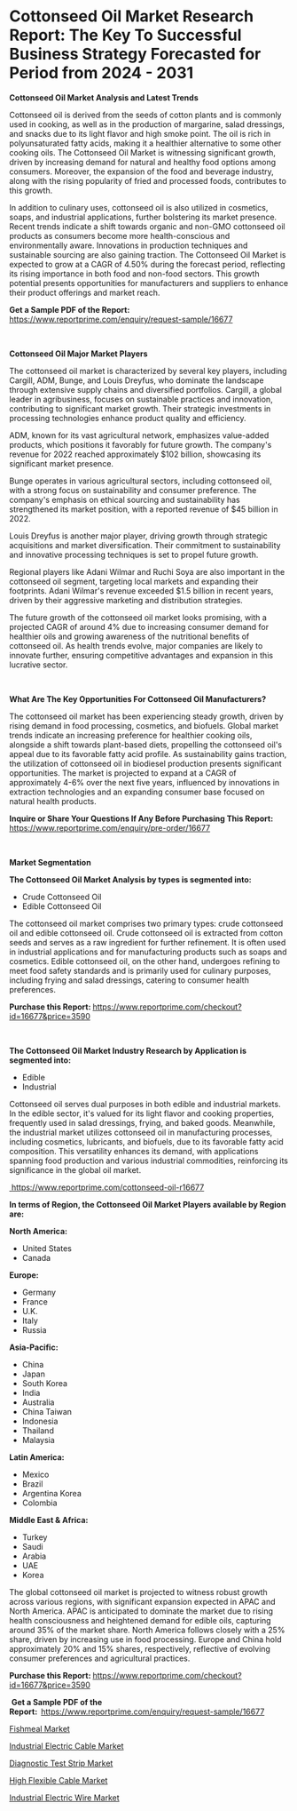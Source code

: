 <p><h1>Cottonseed Oil Market Research Report: The Key To Successful Business Strategy Forecasted for Period from 2024 - 2031</h1></p><p><strong>Cottonseed Oil Market Analysis and Latest Trends</strong></p>
<p><p>Cottonseed oil is derived from the seeds of cotton plants and is commonly used in cooking, as well as in the production of margarine, salad dressings, and snacks due to its light flavor and high smoke point. The oil is rich in polyunsaturated fatty acids, making it a healthier alternative to some other cooking oils. The Cottonseed Oil Market is witnessing significant growth, driven by increasing demand for natural and healthy food options among consumers. Moreover, the expansion of the food and beverage industry, along with the rising popularity of fried and processed foods, contributes to this growth.</p><p>In addition to culinary uses, cottonseed oil is also utilized in cosmetics, soaps, and industrial applications, further bolstering its market presence. Recent trends indicate a shift towards organic and non-GMO cottonseed oil products as consumers become more health-conscious and environmentally aware. Innovations in production techniques and sustainable sourcing are also gaining traction. The Cottonseed Oil Market is expected to grow at a CAGR of 4.50% during the forecast period, reflecting its rising importance in both food and non-food sectors. This growth potential presents opportunities for manufacturers and suppliers to enhance their product offerings and market reach.</p></p>
<p><strong>Get a Sample PDF of the Report:&nbsp;</strong> <a href="https://www.reportprime.com/enquiry/request-sample/16677?utm_campaign=2010&utm_medium=2&utm_source=Github&utm_content=ia&utm_term=24122024&utm_id=cottonseed-oil">https://www.reportprime.com/enquiry/request-sample/16677</a></p>
<p>&nbsp;</p>
<p><strong>Cottonseed Oil Major Market Players</strong></p>
<p><p>The cottonseed oil market is characterized by several key players, including Cargill, ADM, Bunge, and Louis Dreyfus, who dominate the landscape through extensive supply chains and diversified portfolios. Cargill, a global leader in agribusiness, focuses on sustainable practices and innovation, contributing to significant market growth. Their strategic investments in processing technologies enhance product quality and efficiency.</p><p>ADM, known for its vast agricultural network, emphasizes value-added products, which positions it favorably for future growth. The company's revenue for 2022 reached approximately $102 billion, showcasing its significant market presence.</p><p>Bunge operates in various agricultural sectors, including cottonseed oil, with a strong focus on sustainability and consumer preference. The company's emphasis on ethical sourcing and sustainability has strengthened its market position, with a reported revenue of $45 billion in 2022.</p><p>Louis Dreyfus is another major player, driving growth through strategic acquisitions and market diversification. Their commitment to sustainability and innovative processing techniques is set to propel future growth.</p><p>Regional players like Adani Wilmar and Ruchi Soya are also important in the cottonseed oil segment, targeting local markets and expanding their footprints. Adani Wilmar's revenue exceeded $1.5 billion in recent years, driven by their aggressive marketing and distribution strategies.</p><p>The future growth of the cottonseed oil market looks promising, with a projected CAGR of around 4% due to increasing consumer demand for healthier oils and growing awareness of the nutritional benefits of cottonseed oil. As health trends evolve, major companies are likely to innovate further, ensuring competitive advantages and expansion in this lucrative sector.</p></p>
<p>&nbsp;</p>
<p><strong>What Are The Key Opportunities For Cottonseed Oil Manufacturers?</strong></p>
<p><p>The cottonseed oil market has been experiencing steady growth, driven by rising demand in food processing, cosmetics, and biofuels. Global market trends indicate an increasing preference for healthier cooking oils, alongside a shift towards plant-based diets, propelling the cottonseed oil's appeal due to its favorable fatty acid profile. As sustainability gains traction, the utilization of cottonseed oil in biodiesel production presents significant opportunities. The market is projected to expand at a CAGR of approximately 4-6% over the next five years, influenced by innovations in extraction technologies and an expanding consumer base focused on natural health products.</p></p>
<p><strong>Inquire or Share Your Questions If Any Before Purchasing This Report:</strong> <a href="https://www.reportprime.com/enquiry/pre-order/16677?utm_campaign=2010&utm_medium=2&utm_source=Github&utm_content=ia&utm_term=24122024&utm_id=cottonseed-oil">https://www.reportprime.com/enquiry/pre-order/16677</a></p>
<p>&nbsp;</p>
<p><strong>Market Segmentation</strong></p>
<p><strong>The Cottonseed Oil Market Analysis by types is segmented into:</strong></p>
<p><ul><li>Crude Cottonseed Oil</li><li>Edible Cottonseed Oil</li></ul></p>
<p><p>The cottonseed oil market comprises two primary types: crude cottonseed oil and edible cottonseed oil. Crude cottonseed oil is extracted from cotton seeds and serves as a raw ingredient for further refinement. It is often used in industrial applications and for manufacturing products such as soaps and cosmetics. Edible cottonseed oil, on the other hand, undergoes refining to meet food safety standards and is primarily used for culinary purposes, including frying and salad dressings, catering to consumer health preferences.</p></p>
<p><strong>Purchase this Report:&nbsp;</strong><a href="https://www.reportprime.com/checkout?id=16677&price=3590&utm_campaign=2010&utm_medium=2&utm_source=Github&utm_content=ia&utm_term=24122024&utm_id=cottonseed-oil">https://www.reportprime.com/checkout?id=16677&price=3590</a></p>
<p>&nbsp;</p>
<p><strong>The Cottonseed Oil Market Industry Research by Application is segmented into:</strong></p>
<p><ul><li>Edible</li><li>Industrial</li></ul></p>
<p><p>Cottonseed oil serves dual purposes in both edible and industrial markets. In the edible sector, it's valued for its light flavor and cooking properties, frequently used in salad dressings, frying, and baked goods. Meanwhile, the industrial market utilizes cottonseed oil in manufacturing processes, including cosmetics, lubricants, and biofuels, due to its favorable fatty acid composition. This versatility enhances its demand, with applications spanning food production and various industrial commodities, reinforcing its significance in the global oil market.</p></p>
<p><a href="https://www.reportprime.com/cottonseed-oil-r16677?utm_campaign=2010&utm_medium=2&utm_source=Github&utm_content=ia&utm_term=24122024&utm_id=cottonseed-oil">&nbsp;https://www.reportprime.com/cottonseed-oil-r16677</a></p>
<p><strong>In terms of Region, the Cottonseed Oil Market Players available by Region are:</strong></p>
<p>
    <p> <strong> North America: </strong>
        <ul>
            <li>United States</li>
            <li>Canada</li>
        </ul>
        </p> 
    <p> <strong> Europe: </strong>
        <ul>
            <li>Germany</li>
            <li>France</li>
            <li>U.K.</li>
            <li>Italy</li>
            <li>Russia</li>
        </ul>
        </p> 
    <p> <strong> Asia-Pacific: </strong>
        <ul>
            <li>China</li>
            <li>Japan</li>
            <li>South Korea</li>
            <li>India</li>
            <li>Australia</li>
            <li>China Taiwan</li>
            <li>Indonesia</li>
            <li>Thailand</li>
            <li>Malaysia</li>
        </ul>
        </p> 
    <p> <strong> Latin America: </strong>
        <ul>
            <li>Mexico</li>
            <li>Brazil</li>
            <li>Argentina Korea</li>
            <li>Colombia</li>
        </ul>
        </p> 
    <p> <strong> Middle East & Africa: </strong>
        <ul>
            <li>Turkey</li>
            <li>Saudi</li>
            <li>Arabia</li>
            <li>UAE</li>
            <li>Korea</li>
        </ul>
    </p>
    </p>
<p><p>The global cottonseed oil market is projected to witness robust growth across various regions, with significant expansion expected in APAC and North America. APAC is anticipated to dominate the market due to rising health consciousness and heightened demand for edible oils, capturing around 35% of the market share. North America follows closely with a 25% share, driven by increasing use in food processing. Europe and China hold approximately 20% and 15% shares, respectively, reflective of evolving consumer preferences and agricultural practices.</p></p>
<p><strong>Purchase this Report: </strong><a href="https://www.reportprime.com/checkout?id=16677&price=3590&utm_campaign=2010&utm_medium=2&utm_source=Github&utm_content=ia&utm_term=24122024&utm_id=cottonseed-oil">https://www.reportprime.com/checkout?id=16677&price=3590</a></p>
<p>&nbsp;<strong>Get a Sample PDF of the Report:&nbsp;&nbsp;</strong><a href="https://www.reportprime.com/enquiry/request-sample/16677?utm_campaign=2010&utm_medium=2&utm_source=Github&utm_content=ia&utm_term=24122024&utm_id=cottonseed-oil">https://www.reportprime.com/enquiry/request-sample/16677</a></p>
<p><strong></strong></p>
<p><p><a href="https://github.com/mahnoor2003/Market-Research-Report-List-6/blob/main/fishmeal-market.md?utm_campaign=2010&utm_medium=2&utm_source=Github&utm_content=ia&utm_term=24122024&utm_id=cottonseed-oil">Fishmeal Market</a></p><p><a href="https://www.linkedin.com/pulse/in-depth-analysis-industrial-electric-cable-market-2024-2031-fxare?utm_campaign=2010&utm_medium=2&utm_source=Github&utm_content=ia&utm_term=24122024&utm_id=cottonseed-oil">Industrial Electric Cable Market</a></p><p><a href="https://www.linkedin.com/pulse/future-revenue-market-insights-diagnostic-test-strip-industry-5azoc?utm_campaign=2010&utm_medium=2&utm_source=Github&utm_content=ia&utm_term=24122024&utm_id=cottonseed-oil">Diagnostic Test Strip Market</a></p><p><a href="https://www.linkedin.com/pulse/high-flexible-cable-market-research-report-analyzing-growth-yrshe?utm_campaign=2010&utm_medium=2&utm_source=Github&utm_content=ia&utm_term=24122024&utm_id=cottonseed-oil">High Flexible Cable Market</a></p><p><a href="https://www.linkedin.com/pulse/insightson-industrial-electric-wire-market-examining-uuele?utm_campaign=2010&utm_medium=2&utm_source=Github&utm_content=ia&utm_term=24122024&utm_id=cottonseed-oil">Industrial Electric Wire Market</a></p></p>